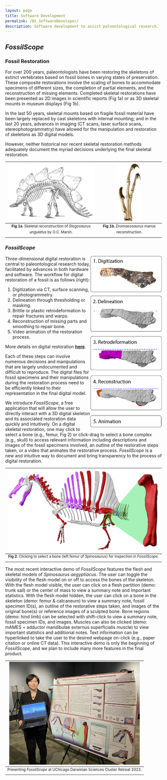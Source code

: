 ```yaml
---
layout: page
title: Software Development
permalink: /01_SoftwareDeveloper/
description: Software development to assist paleontological research.
---
```


## *FossilScope*

### Fossil Restoration

For over 200 years, paleontologists have been restoring the skeletons of extinct vertebrates based on fossil bones in varying states of preservation. These composite restorations involve the scaling of bones to accommodate specimens of different sizes, the completion of partial elements, and the reconstruction of missing elements. Completed skeletal restorations have been presented as 2D images in scientific reports (Fig 1a) or as 3D skeletal mounts in museum displays (Fig 1b). 

In the last 50 years, skeletal mounts based on fragile fossil material have been largely replaced by cast skeletons with internal mounting; and in the last 20 years, advances in imaging (CT scans, laser surface scans, stereophotogrammetry) have allowed for the manipulation and restoration of skeletons as 3D digital models. 

However, neither historical nor recent skeletal restoration methods adequately document the myriad decisions underlying the final skeletal restoration.

| <img src="/assets/Marsh_Stegosaurus.png" alt="Skeletal reconstruction of Stegosaurus ungulatus by O.C. Marsh." width=380px> | <img src="/assets/Dromaeosaurus_Manus.png" alt="Dromaeosaurus manus reconstruction." width=80px> |
|:--:|:--:|
| <sup> **Fig 1a.** Skeletal reconstruction of *Stegosaurus ungulatus* by O.C. Marsh. </sup> | <sup> **Fig 1b.** *Dromaeosaurus* manus reconstruction. </sup> |

### *FossilScope*

<img align=right src="/assets/Digital_Restoration_Process.png" alt="Steps of the digital restoration process." width=230px>

Three-dimensional digital restoration is central to paleontological research today, facilitated by advances in both hardware and software. The workflow for digital restoration of a fossil is as follows (right):

1. Digitization via CT, surface scanning, or photogrammetry.
2. Delineation through thresholding or masking.
3. Brittle or plastic retrodeformation to repair fractures and warps. 
4. Reconstruction of missing parts and smoothing to repair bone. 
5. Video animation of the restoration process.

More details on digital restoration [**here**](https://rainadevries.com/03_FossilRestoration/).

Each of these steps can involve numerous decisions and manipulations that are largely undocumented and difficult to reproduce. The digital files for fossil specimens and their manipulations during the restoration process need to be efficiently linked to their representation in the final digital model.

We introduce *FossilScope*, a free application that will allow the user to directly interact with a 3D digital skeleton and its associated restoration data quickly and intuitively. On a digital skeletal restoration, one may click to select a bone (e.g., femur, Fig 2) or click-drag to select a bone complex (e.g., skull) to access relevant information including descriptions and images of the fossil specimens involved, an outline of the restorative steps taken, or a video that animates the restorative process. *FossilScope* is a new and intuitive way to document and bring transparency to the process of digital restoration.

| <img src="/assets/FossilScope_MainFig.png" alt="Click-to-select in FossilScope." width=1000px> |
|:--:|
| <sup> **Fig 2.** Clicking to select a bone (left femur of *Spinosaurus*) for inspection in *FossilScope*. </sup> |

The most recent interactive demo of *FossilScope* features the flesh and skeletal models of *Spinosaurus aegyptiacus*. The user can toggle the visibility of the flesh model on or off to access the bones of the skeleton. With the flesh model visible, the user can click on a flesh partition (demo: trunk sail) or the center of mass to view a summary note and important statistics. With the flesh model hidden, the user can click on a bone in the skeleton (demo: femur & calcaneum) to view a summary note, fossil specimen ID(s), an outline of the restorative steps taken, and images of the original bone(s) or reference images of a sculpted bone. Bone regions (demo: hind limb) can be selected with shift-click to view a summary note, fossil specimen IDs, and images. Muscles can also be clicked (demo: mAMES = adductor mandibulae externus superficialis muscle) to view important statistics and additional notes. Text information can be hyperlinked to take the user to the desired webpage on-click (e.g., paper citation or online CT data). This interactive demo is only the beginning of *FossilScope*, and we plan to include many more features in the final product.

| <img src="/assets/post-imgs/DarwinConference_2023.png" alt="Me presenting my poster and interactive demo, FossilScope" width=420px> |
|:--:|
| <sup> Presenting *FossilScope* at UChicago Darwinian Sciences Cluster Retreat 2023. </sup> |
